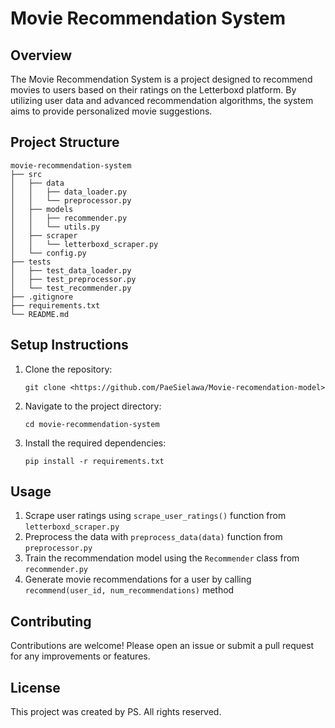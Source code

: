 # Movie Recommendation System

## Overview

The Movie Recommendation System is a project designed to recommend movies to users based on their ratings on the Letterboxd platform. By utilizing user data and advanced recommendation algorithms, the system aims to provide personalized movie suggestions.

## Project Structure

```
movie-recommendation-system
├── src
│   ├── data
│   │   ├── data_loader.py
│   │   └── preprocessor.py
│   ├── models
│   │   ├── recommender.py
│   │   └── utils.py
│   ├── scraper
│   │   └── letterboxd_scraper.py
│   └── config.py
├── tests
│   ├── test_data_loader.py
│   ├── test_preprocessor.py
│   └── test_recommender.py
├── .gitignore
├── requirements.txt
└── README.md
```

## Setup Instructions

1. Clone the repository:
   ```
   git clone <https://github.com/PaeSielawa/Movie-recomendation-model>
   ```
2. Navigate to the project directory:
   ```
   cd movie-recommendation-system
   ```
3. Install the required dependencies:
   ```
   pip install -r requirements.txt
   ```

## Usage

1. Scrape user ratings using `scrape_user_ratings()` function from `letterboxd_scraper.py`
2. Preprocess the data with `preprocess_data(data)` function from `preprocessor.py`
3. Train the recommendation model using the `Recommender` class from `recommender.py`
4. Generate movie recommendations for a user by calling `recommend(user_id, num_recommendations)` method

## Contributing

Contributions are welcome! Please open an issue or submit a pull request for any improvements or features.

## License

This project was created by PS. All rights reserved.
